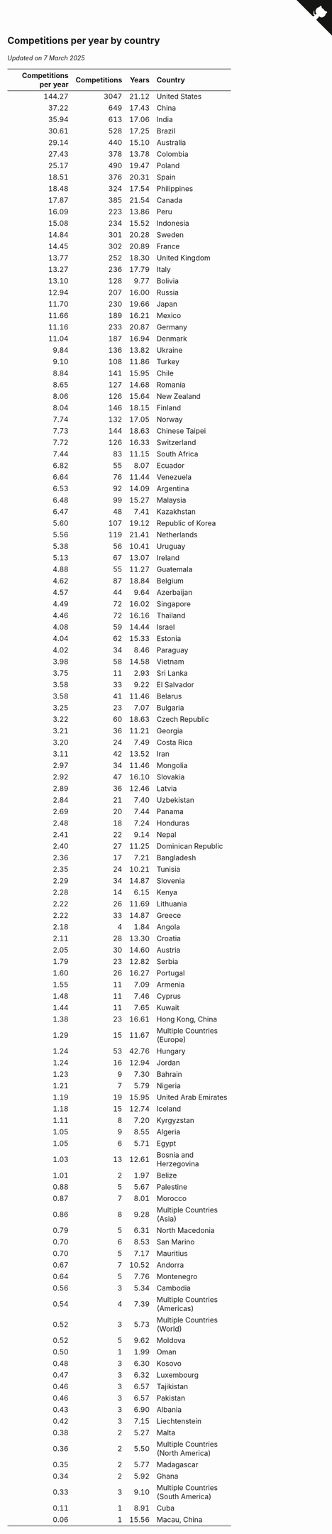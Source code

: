 ## Competitions per year by country

*Updated on  7 March 2025*

| Competitions per year | Competitions | Years | Country |
| ---: | ---: | ---: | :--- |
| 144.27 | 3047 | 21.12 | United States |
| 37.22 | 649 | 17.43 | China |
| 35.94 | 613 | 17.06 | India |
| 30.61 | 528 | 17.25 | Brazil |
| 29.14 | 440 | 15.10 | Australia |
| 27.43 | 378 | 13.78 | Colombia |
| 25.17 | 490 | 19.47 | Poland |
| 18.51 | 376 | 20.31 | Spain |
| 18.48 | 324 | 17.54 | Philippines |
| 17.87 | 385 | 21.54 | Canada |
| 16.09 | 223 | 13.86 | Peru |
| 15.08 | 234 | 15.52 | Indonesia |
| 14.84 | 301 | 20.28 | Sweden |
| 14.45 | 302 | 20.89 | France |
| 13.77 | 252 | 18.30 | United Kingdom |
| 13.27 | 236 | 17.79 | Italy |
| 13.10 | 128 | 9.77 | Bolivia |
| 12.94 | 207 | 16.00 | Russia |
| 11.70 | 230 | 19.66 | Japan |
| 11.66 | 189 | 16.21 | Mexico |
| 11.16 | 233 | 20.87 | Germany |
| 11.04 | 187 | 16.94 | Denmark |
| 9.84 | 136 | 13.82 | Ukraine |
| 9.10 | 108 | 11.86 | Turkey |
| 8.84 | 141 | 15.95 | Chile |
| 8.65 | 127 | 14.68 | Romania |
| 8.06 | 126 | 15.64 | New Zealand |
| 8.04 | 146 | 18.15 | Finland |
| 7.74 | 132 | 17.05 | Norway |
| 7.73 | 144 | 18.63 | Chinese Taipei |
| 7.72 | 126 | 16.33 | Switzerland |
| 7.44 | 83 | 11.15 | South Africa |
| 6.82 | 55 | 8.07 | Ecuador |
| 6.64 | 76 | 11.44 | Venezuela |
| 6.53 | 92 | 14.09 | Argentina |
| 6.48 | 99 | 15.27 | Malaysia |
| 6.47 | 48 | 7.41 | Kazakhstan |
| 5.60 | 107 | 19.12 | Republic of Korea |
| 5.56 | 119 | 21.41 | Netherlands |
| 5.38 | 56 | 10.41 | Uruguay |
| 5.13 | 67 | 13.07 | Ireland |
| 4.88 | 55 | 11.27 | Guatemala |
| 4.62 | 87 | 18.84 | Belgium |
| 4.57 | 44 | 9.64 | Azerbaijan |
| 4.49 | 72 | 16.02 | Singapore |
| 4.46 | 72 | 16.16 | Thailand |
| 4.08 | 59 | 14.44 | Israel |
| 4.04 | 62 | 15.33 | Estonia |
| 4.02 | 34 | 8.46 | Paraguay |
| 3.98 | 58 | 14.58 | Vietnam |
| 3.75 | 11 | 2.93 | Sri Lanka |
| 3.58 | 33 | 9.22 | El Salvador |
| 3.58 | 41 | 11.46 | Belarus |
| 3.25 | 23 | 7.07 | Bulgaria |
| 3.22 | 60 | 18.63 | Czech Republic |
| 3.21 | 36 | 11.21 | Georgia |
| 3.20 | 24 | 7.49 | Costa Rica |
| 3.11 | 42 | 13.52 | Iran |
| 2.97 | 34 | 11.46 | Mongolia |
| 2.92 | 47 | 16.10 | Slovakia |
| 2.89 | 36 | 12.46 | Latvia |
| 2.84 | 21 | 7.40 | Uzbekistan |
| 2.69 | 20 | 7.44 | Panama |
| 2.48 | 18 | 7.24 | Honduras |
| 2.41 | 22 | 9.14 | Nepal |
| 2.40 | 27 | 11.25 | Dominican Republic |
| 2.36 | 17 | 7.21 | Bangladesh |
| 2.35 | 24 | 10.21 | Tunisia |
| 2.29 | 34 | 14.87 | Slovenia |
| 2.28 | 14 | 6.15 | Kenya |
| 2.22 | 26 | 11.69 | Lithuania |
| 2.22 | 33 | 14.87 | Greece |
| 2.18 | 4 | 1.84 | Angola |
| 2.11 | 28 | 13.30 | Croatia |
| 2.05 | 30 | 14.60 | Austria |
| 1.79 | 23 | 12.82 | Serbia |
| 1.60 | 26 | 16.27 | Portugal |
| 1.55 | 11 | 7.09 | Armenia |
| 1.48 | 11 | 7.46 | Cyprus |
| 1.44 | 11 | 7.65 | Kuwait |
| 1.38 | 23 | 16.61 | Hong Kong, China |
| 1.29 | 15 | 11.67 | Multiple Countries (Europe) |
| 1.24 | 53 | 42.76 | Hungary |
| 1.24 | 16 | 12.94 | Jordan |
| 1.23 | 9 | 7.30 | Bahrain |
| 1.21 | 7 | 5.79 | Nigeria |
| 1.19 | 19 | 15.95 | United Arab Emirates |
| 1.18 | 15 | 12.74 | Iceland |
| 1.11 | 8 | 7.20 | Kyrgyzstan |
| 1.05 | 9 | 8.55 | Algeria |
| 1.05 | 6 | 5.71 | Egypt |
| 1.03 | 13 | 12.61 | Bosnia and Herzegovina |
| 1.01 | 2 | 1.97 | Belize |
| 0.88 | 5 | 5.67 | Palestine |
| 0.87 | 7 | 8.01 | Morocco |
| 0.86 | 8 | 9.28 | Multiple Countries (Asia) |
| 0.79 | 5 | 6.31 | North Macedonia |
| 0.70 | 6 | 8.53 | San Marino |
| 0.70 | 5 | 7.17 | Mauritius |
| 0.67 | 7 | 10.52 | Andorra |
| 0.64 | 5 | 7.76 | Montenegro |
| 0.56 | 3 | 5.34 | Cambodia |
| 0.54 | 4 | 7.39 | Multiple Countries (Americas) |
| 0.52 | 3 | 5.73 | Multiple Countries (World) |
| 0.52 | 5 | 9.62 | Moldova |
| 0.50 | 1 | 1.99 | Oman |
| 0.48 | 3 | 6.30 | Kosovo |
| 0.47 | 3 | 6.32 | Luxembourg |
| 0.46 | 3 | 6.57 | Tajikistan |
| 0.46 | 3 | 6.57 | Pakistan |
| 0.43 | 3 | 6.90 | Albania |
| 0.42 | 3 | 7.15 | Liechtenstein |
| 0.38 | 2 | 5.27 | Malta |
| 0.36 | 2 | 5.50 | Multiple Countries (North America) |
| 0.35 | 2 | 5.77 | Madagascar |
| 0.34 | 2 | 5.92 | Ghana |
| 0.33 | 3 | 9.10 | Multiple Countries (South America) |
| 0.11 | 1 | 8.91 | Cuba |
| 0.06 | 1 | 15.56 | Macau, China |


<a href="https://github.com/jonatanklosko/wca_statistics" class="github-corner" aria-label="View source on Github"><svg width="80" height="80" viewBox="0 0 250 250" style="fill:#151513; color:#fff; position: absolute; top: 0; border: 0; right: 0;" aria-hidden="true"><path d="M0,0 L115,115 L130,115 L142,142 L250,250 L250,0 Z"></path><path d="M128.3,109.0 C113.8,99.7 119.0,89.6 119.0,89.6 C122.0,82.7 120.5,78.6 120.5,78.6 C119.2,72.0 123.4,76.3 123.4,76.3 C127.3,80.9 125.5,87.3 125.5,87.3 C122.9,97.6 130.6,101.9 134.4,103.2" fill="currentColor" style="transform-origin: 130px 106px;" class="octo-arm"></path><path d="M115.0,115.0 C114.9,115.1 118.7,116.5 119.8,115.4 L133.7,101.6 C136.9,99.2 139.9,98.4 142.2,98.6 C133.8,88.0 127.5,74.4 143.8,58.0 C148.5,53.4 154.0,51.2 159.7,51.0 C160.3,49.4 163.2,43.6 171.4,40.1 C171.4,40.1 176.1,42.5 178.8,56.2 C183.1,58.6 187.2,61.8 190.9,65.4 C194.5,69.0 197.7,73.2 200.1,77.6 C213.8,80.2 216.3,84.9 216.3,84.9 C212.7,93.1 206.9,96.0 205.4,96.6 C205.1,102.4 203.0,107.8 198.3,112.5 C181.9,128.9 168.3,122.5 157.7,114.1 C157.9,116.9 156.7,120.9 152.7,124.9 L141.0,136.5 C139.8,137.7 141.6,141.9 141.8,141.8 Z" fill="currentColor" class="octo-body"></path></svg></a><style>.github-corner:hover .octo-arm{animation:octocat-wave 560ms ease-in-out}@keyframes octocat-wave{0%,100%{transform:rotate(0)}20%,60%{transform:rotate(-25deg)}40%,80%{transform:rotate(10deg)}}@media (max-width:500px){.github-corner:hover .octo-arm{animation:none}.github-corner .octo-arm{animation:octocat-wave 560ms ease-in-out}}</style>

